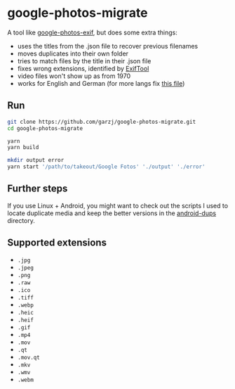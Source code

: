 # google-photos-migrate

A tool like [google-photos-exif](https://github.com/mattwilson1024/google-photos-exif), but does some extra things:

- uses the titles from the .json file to recover previous filenames
- moves duplicates into their own folder
- tries to match files by the title in their .json file
- fixes wrong extensions, identified by [ExifTool](https://exiftool.org/)
- video files won't show up as from 1970
- works for English and German (for more langs fix [this file](./src/exif/find-meta-file.ts))

## Run

```bash
git clone https://github.com/garzj/google-photos-migrate.git
cd google-photos-migrate

yarn
yarn build

mkdir output error
yarn start '/path/to/takeout/Google Fotos' './output' './error'
```

## Further steps

If you use Linux + Android, you might want to check out the scripts I used to locate duplicate media and keep the better versions in the [android-dups](./android-dups/) directory.

## Supported extensions

- `.jpg`
- `.jpeg`
- `.png`
- `.raw`
- `.ico`
- `.tiff`
- `.webp`
- `.heic`
- `.heif`
- `.gif`
- `.mp4`
- `.mov`
- `.qt`
- `.mov.qt`
- `.mkv`
- `.wmv`
- `.webm`
